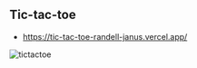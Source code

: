 ## Tic-tac-toe
- https://tic-tac-toe-randell-janus.vercel.app/

![tictactoe](https://user-images.githubusercontent.com/77889463/169703602-05d8256f-ae08-49ba-a38c-da9cfc0e88df.gif)
